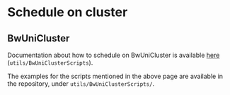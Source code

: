 # Schedule on cluster
## BwUniCluster
Documentation about how to schedule on BwUniCluster is available [here](../../utils/BwUniClusterScripts/README.md) (`utils/BwUniClusterScripts`).

The examples for the scripts mentioned in the above page are available in the repository, under `utils/BwUniClusterScripts/`.
